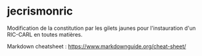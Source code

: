 # jecrismonric
Modification de la constitution par les gilets jaunes pour l'instauration d'un RIC-CARL en toutes matières.

Markdown cheatsheet : https://www.markdownguide.org/cheat-sheet/ 
